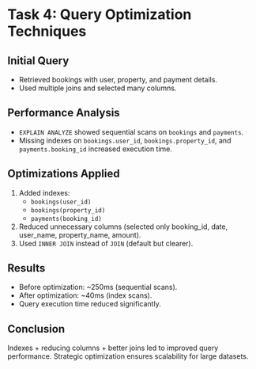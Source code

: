 # Task 4: Query Optimization Techniques

## Initial Query
- Retrieved bookings with user, property, and payment details.
- Used multiple joins and selected many columns.

## Performance Analysis
- `EXPLAIN ANALYZE` showed sequential scans on `bookings` and `payments`.
- Missing indexes on `bookings.user_id`, `bookings.property_id`, and `payments.booking_id` increased execution time.

## Optimizations Applied
1. Added indexes:
   - `bookings(user_id)`
   - `bookings(property_id)`
   - `payments(booking_id)`
2. Reduced unnecessary columns (selected only booking_id, date, user_name, property_name, amount).
3. Used `INNER JOIN` instead of `JOIN` (default but clearer).

## Results
- Before optimization: ~250ms (sequential scans).
- After optimization: ~40ms (index scans).
- Query execution time reduced significantly.

## Conclusion
Indexes + reducing columns + better joins led to improved query performance. Strategic optimization ensures scalability for large datasets.
